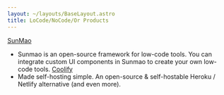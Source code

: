 ```yaml
---
layout: ~/layouts/BaseLayout.astro
title: LoCode/NoCode/Or Products
---
```


[SunMao](https://www.producthunt.com/products/sunmao)
  - Sunmao is an open-source framework for low-code tools. You can integrate custom UI components in Sunmao to create your own low-code tools.
[Coolify](https://coolify.io)
  - Made self-hosting simple. An open-source & self-hostable Heroku / Netlify alternative (and even more).